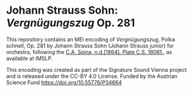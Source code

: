 # Johann Strauss Sohn: *Vergnügungszug* Op. 281

This repository contains an MEI encoding of *Vergnügungszug*, Polka schnell, Op. 281 by Johann Strauss Sohn (Johann Strauss junior) for orchestra, following the [C.A. Spina, n.d.[1864]. Plate C.S. 18081.](https://imslp.org/wiki/Vergn%C3%BCgungszug_Polka,_Op.281_(Strauss_Jr.,_Johann)), as available at IMSLP.


This encoding was created as part of the Signature Sound Vienna project and is released under the CC-BY 4.0 License. Funded by the Austrian Science Fund https://doi.org/10.55776/P34664
